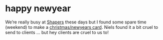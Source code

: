 <!--
  id: 247
  date: 2004-12-23
  modified: 2014-03-11
  slug: happynewyear
  type: post
  excerpt: <p>We&#8217;re really busy at Shapers these days but I found some spare time (weekend) to make a christmas/newyears card. Niels found it a bit cruel to send to clients &#8230; but hey clients are cruel to us to!</p>
  categories: rant
  tags: 
  inCv: 
  inPortfolio: 
  dateFrom: 
  dateTo: 
-->

# happy newyear

<p>We&#8217;re really busy at <a href="http://www.shapers.nl/" target="_blank">Shapers</a> these days but I found some spare time (weekend) to make a <a href="javascript:openPopup(%22swfref.html?game/2005en.swf&amp;525&amp;277&amp;newyear&amp;%22,0,0,5,5)">christmas/newyears card</a>. Niels found it a bit cruel to send to clients &#8230; but hey clients are cruel to us to!</p>
